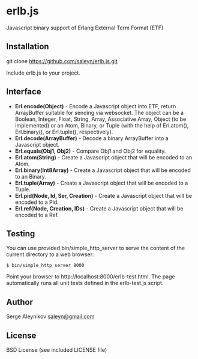 erlb.js
=======

Javascript binary support of Erlang External Term Format (ETF)

Installation
------------

git clone https://github.com/saleyn/erlb.js.git

Include erlb.js to your project.

Interface
---------

* <b>Erl.encode(Object)</b> - Encode a Javascript object into ETF, return ArrayBuffer
    suitable for sending via websocket. The object can be a Boolean, Integer, Float,
    String, Array, Associative Array, Object (to be implemented) or an Atom, Binary,
    or Tuple (with the help of Erl.atom(), Erl.binary(), or Erl.tuple(), respectively).
* <b>Erl.decode(ArrayBuffer)</b> - Decode a binary ArrayBuffer into a Javascript object.
* <b>Erl.equals(Obj1, Obj2)</b> - Compare Obj1 and Obj2 for equality.
* <b>Erl.atom(String)</b> - Create a Javascript object that will be encoded to an Atom.
* <b>Erl.binary(Int8Array)</b> - Create a Javascript object that will be encoded to an Binary.
* <b>Erl.tuple(Array)</b> - Create a Javascript object that will be encoded to a Tuple.
* <b>Erl.pid(Node, Id, Ser, Creation)</b> - Create a Javascript object that will be encoded to a Pid.
* <b>Erl.ref(Node, Creation, IDs)</b> - Create a Javascript object that will be encoded to a Ref.

Testing
-------

You can use provided bin/simple_http_server to serve the content of the current directory
to a web browser:

```shell
$ bin/simple_http_server 8000
```
Point your browser to http://localhost:8000/erlb-test.html.
The page automatically runs all unit tests defined in the erlb-test.js script.

Author
------

Serge Aleynikov <saleyn@gmail.com>

License
-------

BSD License (see included LICENSE file)
